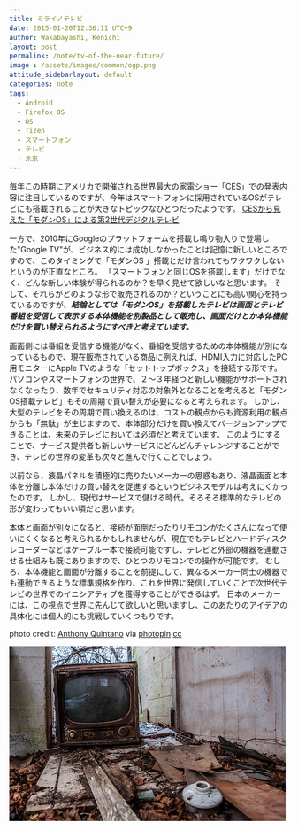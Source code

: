 ```yaml
---
title: ミライノテレビ
date: 2015-01-20T12:36:11 UTC+9
author: Wakabayashi, Kenichi
layout: post
permalink: /note/tv-of-the-near-future/
image : /assets/images/common/ogp.png
attitude_sidebarlayout: default
categories: note
tags:
  - Android
  - Firefox OS
  - OS
  - Tizen
  - スマートフォン
  - テレビ
  - 未来
---
```

毎年この時期にアメリカで開催される世界最大の家電ショー「CES」での発表内容に注目しているのですが、今年はスマートフォンに採用されているOSがテレビにも搭載されることが大きなトピックなひとつだったようです。
[CESから見えた「モダンOS」による第2世代デジタルテレビ](http://bit.ly/1Bs5JmQ) 

一方で、2010年にGoogleのプラットフォームを搭載し鳴り物入りで登場した"Google TV"が、ビジネス的には成功しなかったことは記憶に新しいところですので、このタイミングで「モダンOS 」搭載とだけ言われてもワクワクしないというのが正直なところ。
「スマートフォンと同じOSを搭載します」だけでなく、どんな新しい体験が得られるのか？を早く見せて欲しいなと思います。
そして、それらがどのような形で販売されるのか？ということにも高い関心を持っているのですが、***結論としては「モダンOS」を搭載したテレビは画面とテレビ番組を受信して表示する本体機能を別製品として販売し、画面だけとか本体機能だけを買い替えられるようにすべきと考えています。***

画面側には番組を受信する機能がなく、番組を受信するための本体機能が別になっているもので、現在販売されている商品に例えれば、HDMI入力に対応したPC用モニターにApple TVのような「セットトップボックス」を接続する形です。
パソコンやスマートフォンの世界で、２〜３年経つと新しい機能がサポートされなくなったり、数年でセキュリティ対応の対象外となることを考えると「モダンOS搭載テレビ」もその周期で買い替えが必要になると考えられます。
しかし、大型のテレビをその周期で買い換えるのは、コストの観点からも資源利用の観点からも「無駄」が生じますので、本体部分だけを買い換えてバージョンアップできることは、未来のテレビにおいては必須だと考えています。
このようにすることで、サービス提供者も新しいサービスにどんどんチャレンジすることができ、テレビの世界の変革も次々と進んで行くことでしょう。

以前なら、液晶パネルを積極的に売りたいメーカーの思惑もあり、液晶画面と本体を分離し本体だけの買い替えを促進するというビジネスモデルは考えにくかったのです。
しかし、現代はサービスで儲ける時代。そろそろ標準的なテレビの形が変わってもいい頃だと思います。

本体と画面が別々になると、接続が面倒だったりリモコンがたくさんになって使いにくくなると考えられるかもしれませんが、現在でもテレビとハードディスクレコーダーなどはケーブル一本で接続可能ですし、テレビと外部の機器を連動させる仕組みも既にありますので、ひとつのリモコンでの操作が可能です。
むしろ、本体機能と画面が分離することを前提にして、異なるメーカー同士の機器でも連動できるような標準規格を作り、これを世界に発信していくことで次世代テレビの世界でのイニシアティブを獲得することができるはず。
日本のメーカーには、この視点で世界に先んじて欲しいと思いますし、このあたりのアイデアの具体化には個人的にも挑戦していくつもりです。

photo credit: [Anthony Quintano](https://www.flickr.com/photos/quintanomedia/16035779290/) via [photopin](http://photopin.com) [cc](http://creativecommons.org/licenses/by/2.0/)

![TV](/assets/images/2015/01/medium_16035779290.jpg)
